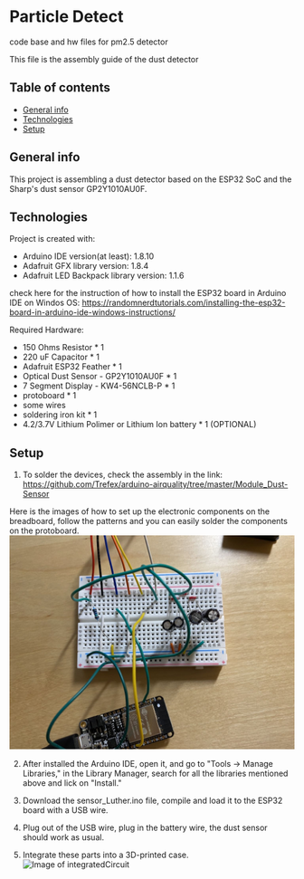 # Particle Detect
 code base and hw files for pm2.5 detector
 
This file is the assembly guide of the dust detector

## Table of contents
* [General info](#general-info)
* [Technologies](#technologies)
* [Setup](#setup)

## General info
This project is assembling a dust detector based on the ESP32 SoC and the Sharp's dust sensor GP2Y1010AU0F.
	
## Technologies
Project is created with:
* Arduino IDE version(at least): 1.8.10 
* Adafruit GFX library version: 1.8.4
* Adafruit LED Backpack library version: 1.1.6

check here for the instruction of how to install the ESP32 board in Arduino IDE on Windos OS:
https://randomnerdtutorials.com/installing-the-esp32-board-in-arduino-ide-windows-instructions/

Required Hardware:
* 150 Ohms Resistor * 1
* 220 uF Capacitor * 1
* Adafruit ESP32 Feather * 1
* Optical Dust Sensor - GP2Y1010AU0F * 1
* 7 Segment Display - KW4-56NCLB-P * 1
* protoboard * 1
* some wires
* soldering iron kit * 1
* 4.2/3.7V Lithium Polimer or Lithium Ion battery * 1 (OPTIONAL)

## Setup
1. To solder the devices, check the assembly in the link:
https://github.com/Trefex/arduino-airquality/tree/master/Module_Dust-Sensor

Here is the images of how to set up the electronic components on the breadboard, follow the patterns and you can easily solder the components on the protoboard. 
![Image of integratedCircuit](https://github.com/CriticalMaking/particleDetect/blob/Luther's-version/dustsensor/images/002.jpg)

2. After installed the Arduino IDE, open it, and go to "Tools -> Manage Libraries," in the Library Manager, search for all the libraries mentioned above and lick on "Install."

3. Download the sensor_Luther.ino file, compile and load it to the ESP32 board with a USB wire.

4. Plug out of the USB wire, plug in the battery wire, the dust sensor should work as usual.

5. Integrate these parts into a 3D-printed case.
![Image of integratedCircuit](https://github.com/CriticalMaking/particleDetect/blob/Luther's-version/dustsensor/images/001.jpg)





